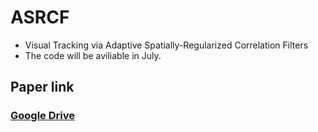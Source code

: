 # ASRCF
- Visual Tracking via Adaptive Spatially-Regularized Correlation Filters
- The code will be aviliable in July.

## Paper link
### [Google Drive](https://drive.google.com/file/d/1zsUnEmXTLwXqTKytpv3dWTqEreK90_bI/view?usp=sharing)
